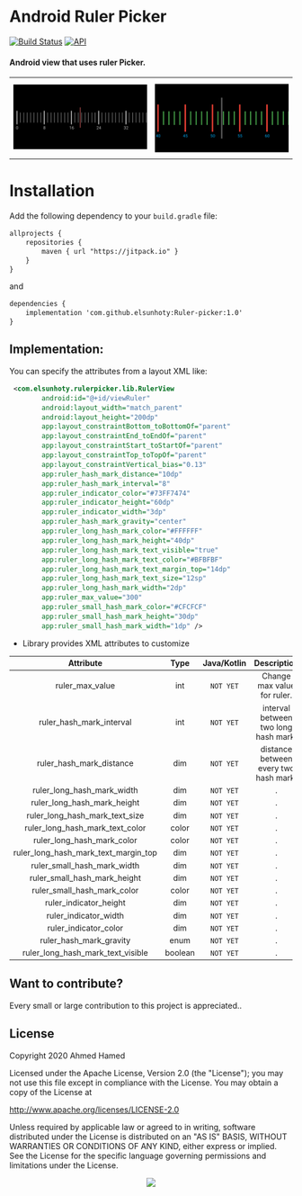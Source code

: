# Android Ruler Picker

[![Build Status](https://travis-ci.org/kevalpatel2106/android-ruler-picker.svg?branch=master)](https://travis-ci.org/kevalpatel2106/android-ruler-picker) [![API](https://img.shields.io/badge/API-21%2B-orange.svg?style=flat)](https://android-arsenal.com/api?level=14)

#### Android view that uses ruler Picker.
| | |
|:---:|:---:|
|![screenShot_1](/screenshot/Screenshot_20220506_040914.png)|![screenShot_2](/screenshot/Screenshot_20220506_035907.png)

# Installation
Add the following dependency to your `build.gradle` file:

```
allprojects {
    repositories {
        maven { url "https://jitpack.io" }
    }
}
```
and
```
dependencies {
    implementation 'com.github.elsunhoty:Ruler-picker:1.0'
}
```

 

## Implementation:

You can specify the attributes from a layout XML like:
```xml
 <com.elsunhoty.rulerpicker.lib.RulerView
        android:id="@+id/viewRuler"
        android:layout_width="match_parent"
        android:layout_height="200dp"
        app:layout_constraintBottom_toBottomOf="parent"
        app:layout_constraintEnd_toEndOf="parent"
        app:layout_constraintStart_toStartOf="parent"
        app:layout_constraintTop_toTopOf="parent"
        app:layout_constraintVertical_bias="0.13"
        app:ruler_hash_mark_distance="10dp"
        app:ruler_hash_mark_interval="8"
        app:ruler_indicator_color="#73FF7474"
        app:ruler_indicator_height="60dp"
        app:ruler_indicator_width="3dp"
        app:ruler_hash_mark_gravity="center"
        app:ruler_long_hash_mark_color="#FFFFFF"
        app:ruler_long_hash_mark_height="40dp"
        app:ruler_long_hash_mark_text_visible="true"
        app:ruler_long_hash_mark_text_color="#BFBFBF"
        app:ruler_long_hash_mark_text_margin_top="14dp"
        app:ruler_long_hash_mark_text_size="12sp"
        app:ruler_long_hash_mark_width="2dp"
        app:ruler_max_value="300"
        app:ruler_small_hash_mark_color="#CFCFCF"
        app:ruler_small_hash_mark_height="30dp"
        app:ruler_small_hash_mark_width="1dp" />
```

- Library provides XML attributes to customize

|Attribute|  Type   |Java/Kotlin|Description|
|:---:|:-------:|:---:|:---:|
|ruler_max_value|   int   |`NOT YET`|Change max value for ruler.|
|ruler_hash_mark_interval|   int   |`NOT YET`|interval between two long hash mark.|
|ruler_hash_mark_distance|   dim   |`NOT YET`|distance between every two hash mark.|
|ruler_long_hash_mark_width|   dim   |`NOT YET`| .|
|ruler_long_hash_mark_height|   dim   |`NOT YET`| .|
|ruler_long_hash_mark_text_size|   dim   |`NOT YET`| .|
|ruler_long_hash_mark_text_color|  color  |`NOT YET`| .|
|ruler_long_hash_mark_color|  color  |`NOT YET`| .|
|ruler_long_hash_mark_text_margin_top|   dim   |`NOT YET`| .|
|ruler_small_hash_mark_width|   dim   |`NOT YET`| .|
|ruler_small_hash_mark_height|   dim   |`NOT YET`| .|
|ruler_small_hash_mark_color|  color  |`NOT YET`| .|
|ruler_indicator_height|   dim   |`NOT YET`| .|
|ruler_indicator_width|   dim   |`NOT YET`| .|
|ruler_indicator_color|   dim   |`NOT YET`| .|
|ruler_hash_mark_gravity|  enum   |`NOT YET`| .|
|ruler_long_hash_mark_text_visible| boolean |`NOT YET`| .|


## Want to contribute?
Every small or large contribution to this project is appreciated..


## License
Copyright 2020 Ahmed Hamed

Licensed under the Apache License, Version 2.0 (the "License"); you may not use this file except in compliance with the License. You may obtain a copy of the License at

http://www.apache.org/licenses/LICENSE-2.0

Unless required by applicable law or agreed to in writing, software distributed under the License is distributed on an "AS IS" BASIS, WITHOUT WARRANTIES OR CONDITIONS OF ANY KIND, either express or implied. See the License for the specific language governing permissions and limitations under the License.

<div align="center">
<img src="https://cloud.githubusercontent.com/assets/370176/26526332/03bb8ac2-432c-11e7-89aa-da3cd1c0e9cb.png">
</div>
